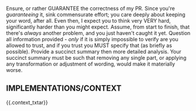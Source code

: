 Ensure, or rather GUARANTEE the correctness of my PR. Since you're _guaranteeing_ it, sink commensurate effort; you care deeply about keeping your word, after all. Even then, I expect you to think very VERY hard, significantly harder than you might expect. Assume, from start to finish, that there's _always_ another problem, and you just haven't caught it yet. Question all information provided - _only_ if it is simply impossible to verify are you allowed to trust, and if you trust you MUST specify that (as briefly as possible). Provide a succinct summary then more detailed analysis. Your succinct summary must be such that removing any single part, or applying any transformation or adjustment of wording, would make it materially worse.

## IMPLEMENTATIONS/CONTEXT

{{.context_txtar}}
